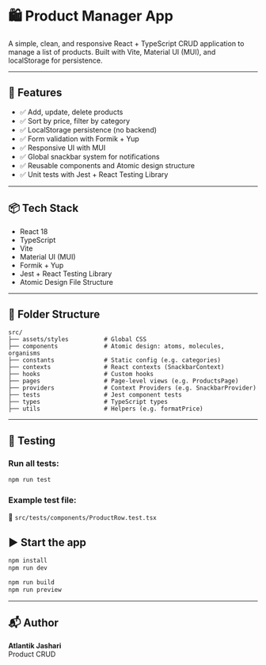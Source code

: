 # 🛍️ Product Manager App

A simple, clean, and responsive React + TypeScript CRUD application to manage a list of products. Built with Vite, Material UI (MUI), and localStorage for persistence.

---

## 🚀 Features

- ✅ Add, update, delete products
- ✅ Sort by price, filter by category
- ✅ LocalStorage persistence (no backend)
- ✅ Form validation with Formik + Yup
- ✅ Responsive UI with MUI
- ✅ Global snackbar system for notifications
- ✅ Reusable components and Atomic design structure
- ✅ Unit tests with Jest + React Testing Library

---

## 📦 Tech Stack

- React 18
- TypeScript
- Vite
- Material UI (MUI)
- Formik + Yup
- Jest + React Testing Library
- Atomic Design File Structure

---

## 📁 Folder Structure

```
src/
├── assets/styles          # Global CSS
├── components             # Atomic design: atoms, molecules, organisms
├── constants              # Static config (e.g. categories)
├── contexts               # React contexts (SnackbarContext)
├── hooks                  # Custom hooks
├── pages                  # Page-level views (e.g. ProductsPage)
├── providers              # Context Providers (e.g. SnackbarProvider)
├── tests                  # Jest component tests
├── types                  # TypeScript types
├── utils                  # Helpers (e.g. formatPrice)
```

---

## 🧪 Testing

### Run all tests:

```bash
npm run test
```

### Example test file:

📁 `src/tests/components/ProductRow.test.tsx`

## ▶️ Start the app

```bash
npm install
npm run dev
```

```bash
npm run build
npm run preview
```

---

## 📬 Author

**Atlantik Jashari**  
Product CRUD
